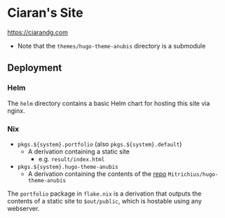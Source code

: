 # Ciaran's Site

https://ciarandg.com

- Note that the `themes/hugo-theme-anubis` directory is a submodule

## Deployment
### Helm

The `helm` directory contains a basic Helm chart for hosting this site via nginx.

### Nix

- `pkgs.${system}.portfolio` (also `pkgs.${system}.default`)
  - A derivation containing a static site
    - e.g. `result/index.html`
- `pkgs.${system}.hugo-theme-anubis`
  - A derivation containing the contents of the [repo](https://github.com/Mitrichius/hugo-theme-anubis) `Mitrichius/hugo-theme-anubis`

The `portfolio` package in `flake.nix` is a derivation that outputs the contents of a static site to `$out/public`, which is hostable using any webserver.
